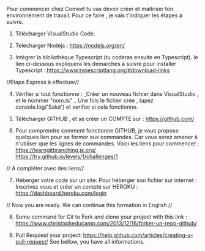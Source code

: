 Pour commencer chez Comeet tu vas devoir créer et maitriser ton environnement de travail. Pour ce faire , je vais t'indiquer les étapes à suivre.

1. Télécharger VisualStudio Code.

2. Telecharger Nodejs :
https://nodejs.org/en/

3. Intègrer la bibliothèque Typescript (tu coderas ensuite en Typescript).
le lien ci-dessous expliquera les demarches à suivre pour installer Typescript : 
https://www.typescriptlang.org/#download-links

//Etape Express à effectuer//

4. Vérifier si tout fonctionne : 
_Créer un nouveau fichier dans VisualStudio , et le nommer "nom.ts"
_ Une fois le fichier crée , tapez console.log('Salut') et verifier si cela fonctionne.

5. Télécharger GITHUB , et se créer un COMPTE sur :
https://github.com/

6. Pour comprendre comment fonctionne GITHUB, je vous propose quelques lien pour se former aux commandes. Car vous serez amener à n'utiliser que les lignes de commandes.
Voici les liens pour commencer :
https://learngitbranching.js.org/
https://try.github.io/levels/1/challenges/1

// A compléter avec des liens//

7. Héberger votre code sur un site: 
Pour héberger son fichier sur internet : Inscrivez vous et créer un compte sur HEROKU :
https://dashboard.heroku.com/login

// Now you are ready. We can continue this formation in English //

8. Some command for Git to Fork and clone your project with this link : 
https://www.christopheducamp.com/2013/12/16/forker-un-repo-github/

9. Pull Requiest your project:
https://help.github.com/articles/creating-a-pull-request/ 
See bellow, you have all informations. 
